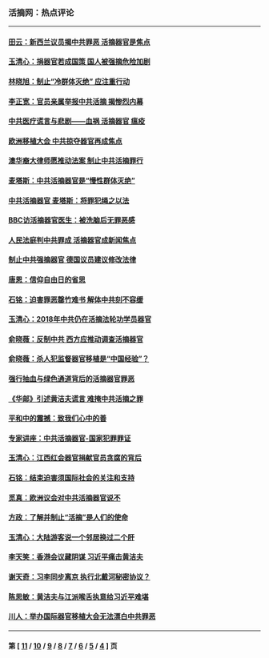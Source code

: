 ### 活摘网：热点评论
---
#### [田云：新西兰议员揭中共罪恶 活摘器官是焦点](../../pages/nf5879/n13070629.md?08150430) 
#### [玉清心：捐器官若成国策 国人被强摘危险加剧](../../pages/nf5879/n12802713.md?08150430) 
#### [林晓旭：制止“冷群体灭绝” 应注重行动](../../pages/nf5879/n12779736.md?08150430) 
#### [李正宽：官员亲属举报中共活摘 揭惨烈内幕](../../pages/nf5879/n12684490.md?08150430) 
#### [中共医疗谎言与悲剧——血祸 活摘器官 瘟疫](../../pages/nf5879/n12372103.md?08150430) 
#### [欧洲移植大会 中共掠夺器官再成焦点](../../pages/nf5879/n11538883.md?08150430) 
#### [澳华裔大律师愿推动法案 制止中共活摘罪行](../../pages/nf5879/n11377039.md?08150430) 
#### [麦塔斯：中共活摘器官是“慢性群体灭绝”](../../pages/nf5879/n11350529.md?08150430) 
#### [中共活摘器官 麦塔斯：将罪犯绳之以法](../../pages/nf5879/n11347973.md?08150430) 
#### [BBC访活摘器官医生：被洗脑后无罪恶感](../../pages/nf5879/n11335935.md?08150430) 
#### [人民法庭判中共罪成 活摘器官成新闻焦点](../../pages/nf5879/n11331578.md?08150430) 
#### [制止中共强摘器官 德国议员建议修改法律](../../pages/nf5879/n11249451.md?08150430) 
#### [唐恩：信仰自由日的省思](../../pages/nf5879/n11003525.md?08150430) 
#### [石铭：迫害罪恶罄竹难书  解体中共刻不容缓](../../pages/nf5879/n10942855.md?08150430) 
#### [玉清心：2018年中共仍在活摘法轮功学员器官](../../pages/nf5879/n10914646.md?08150430) 
#### [俞晓薇：反制中共 西方应推动调查活摘器官](../../pages/nf5879/n10794671.md?08150430) 
#### [俞晓薇：杀人犯监督器官移植是“中国经验”？](../../pages/nf5879/n10466427.md?08150430) 
#### [强行抽血与绿色通道背后的活摘器官罪恶](../../pages/nf5879/n10004708.md?08150430) 
#### [《华邮》引述黄洁夫谎言 难掩中共活摘之罪](../../pages/nf5879/n9642309.md?08150430) 
#### [平和中的震撼：致我们心中的善](../../pages/nf5879/n9021123.md?08150430) 
#### [专家讲座：中共活摘器官-国家犯罪罪证](../../pages/nf5879/n8828153.md?08150430) 
#### [玉清心：江西红会器官捐献官员贪腐的背后](../../pages/nf5879/n8522122.md?08150430) 
#### [石铭：结束迫害须国际社会的关注和支持](../../pages/nf5879/n8443497.md?08150430) 
#### [觅真：欧洲议会对中共活摘器官说不](../../pages/nf5879/n8337486.md?08150430) 
#### [方政：了解并制止“活摘”是人们的使命](../../pages/nf5879/n8329214.md?08150430) 
#### [玉清心：大陆游客说一个邻居换过二个肝](../../pages/nf5879/n8291404.md?08150430) 
#### [李天笑：香港会议藏阴谋 习近平痛击黄洁夫](../../pages/nf5879/n8241459.md?08150430) 
#### [谢天奇：习李同步离京 执行北戴河秘密协议？](../../pages/nf5879/n8230418.md?08150430) 
#### [陈思敏：黄洁夫与江派喉舌执意给习近平难堪](../../pages/nf5879/n8222166.md?08150430) 
#### [川人：举办国际器官移植大会无法漂白中共罪恶](../../pages/nf5879/n8221121.md?08150430) 

---
#### 第 [ [11](./11.md?08150430) / [10](./10.md?08150430) / [9](./9.md?08150430) / [8](./8.md?08150430) / [7](./7.md?08150430) / [6](./6.md?08150430) / [5](./5.md?08150430) / [4](./4.md?08150430) ] 页
